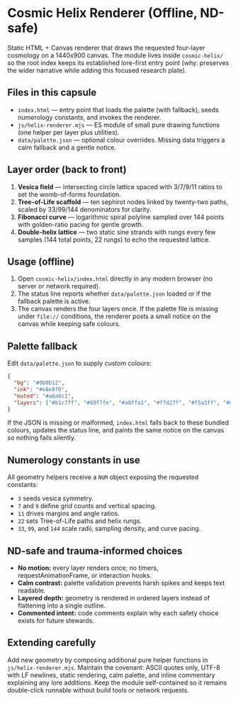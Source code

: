 # Cosmic Helix Renderer (Offline, ND-safe)

Static HTML + Canvas renderer that draws the requested four-layer cosmology on a 1440x900 canvas. The module lives inside
`cosmic-helix/` so the root index keeps its established lore-first entry point (why: preserves the wider narrative while adding
this focused research plate).

## Files in this capsule
- `index.html` &mdash; entry point that loads the palette (with fallback), seeds numerology constants, and invokes the renderer.
- `js/helix-renderer.mjs` &mdash; ES module of small pure drawing functions (one helper per layer plus utilities).
- `data/palette.json` &mdash; optional colour overrides. Missing data triggers a calm fallback and a gentle notice.

## Layer order (back to front)
1. **Vesica field** &mdash; intersecting circle lattice spaced with 3/7/9/11 ratios to set the womb-of-forms foundation.
2. **Tree-of-Life scaffold** &mdash; ten sephirot nodes linked by twenty-two paths, scaled by 33/99/144 denominators for clarity.
3. **Fibonacci curve** &mdash; logarithmic spiral polyline sampled over 144 points with golden-ratio pacing for gentle growth.
4. **Double-helix lattice** &mdash; two static sine strands with rungs every few samples (144 total points, 22 rungs) to echo the
   requested lattice.

## Usage (offline)
1. Open `cosmic-helix/index.html` directly in any modern browser (no server or network required).
2. The status line reports whether `data/palette.json` loaded or if the fallback palette is active.
3. The canvas renders the four layers once. If the palette file is missing under `file://` conditions, the renderer posts a small
   notice on the canvas while keeping safe colours.

## Palette fallback
Edit `data/palette.json` to supply custom colours:

```json
{
  "bg": "#0b0b12",
  "ink": "#e8e8f0",
  "muted": "#a6a6c1",
  "layers": ["#b1c7ff", "#89f7fe", "#a0ffa1", "#ffd27f", "#f5a3ff", "#d0d0e6"]
}
```

If the JSON is missing or malformed, `index.html` falls back to these bundled colours, updates the status line, and paints the
same notice on the canvas so nothing fails silently.

## Numerology constants in use
All geometry helpers receive a `NUM` object exposing the requested constants:
- `3` seeds vesica symmetry.
- `7` and `9` define grid counts and vertical spacing.
- `11` drives margins and angle ratios.
- `22` sets Tree-of-Life paths and helix rungs.
- `33`, `99`, and `144` scale radii, sampling density, and curve pacing.

## ND-safe and trauma-informed choices
- **No motion:** every layer renders once; no timers, requestAnimationFrame, or interaction hooks.
- **Calm contrast:** palette validation prevents harsh spikes and keeps text readable.
- **Layered depth:** geometry is rendered in ordered layers instead of flattening into a single outline.
- **Commented intent:** code comments explain why each safety choice exists for future stewards.

## Extending carefully
Add new geometry by composing additional pure helper functions in `js/helix-renderer.mjs`. Maintain the covenant: ASCII quotes
only, UTF-8 with LF newlines, static rendering, calm palette, and inline commentary explaining any lore additions. Keep the module
self-contained so it remains double-click runnable without build tools or network requests.
